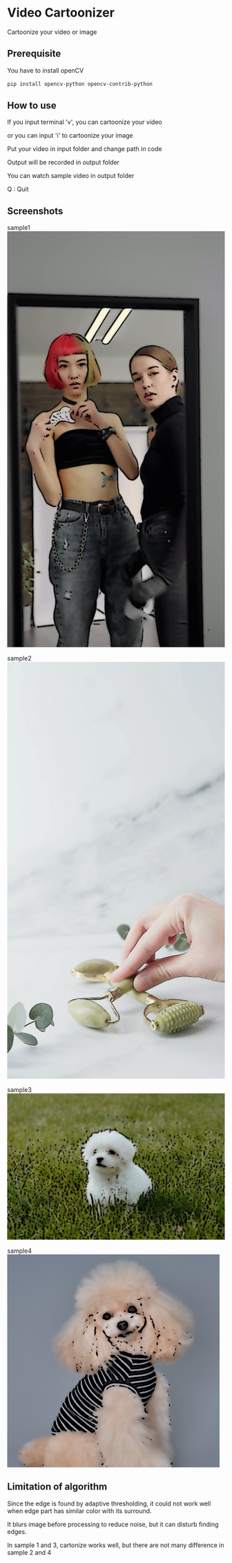 # Video Cartoonizer

Cartoonize your video or image

## Prerequisite

You have to install openCV

```sh
pip install opencv-python opencv-contrib-python
```

## How to use

If you input terminal 'v', you can cartoonize your video 

or you can input 'i' to cartoonize your image

Put your video in input folder and change path in code

Output will be recorded in output folder

You can watch sample video in output folder

Q : Quit

## Screenshots
sample1  
<img src="screen/screenshot1.png">

sample2  
<img src="screen/screenshot2.png">

sample3  
<img src="screen/screenshot3.png">

sample4  
<img src="screen/screenshot4.png">

## Limitation of algorithm

Since the edge is found by adaptive thresholding, it could not work well when edge part has similar color with its surround.

It blurs image before processing to reduce noise, but it can disturb finding edges. 

In sample 1 and 3, cartonize works well, but there are not many difference in sample 2 and 4